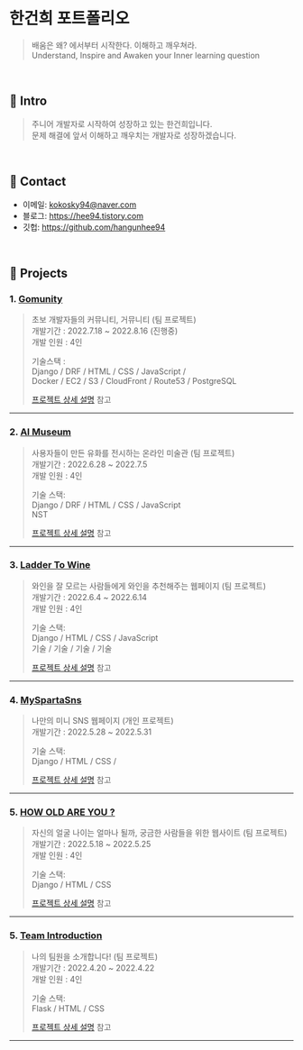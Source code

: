 # 한건희 포트폴리오
>배움은 왜? 에서부터 시작한다. 이해하고 깨우쳐라.   
>Understand, Inspire and Awaken your Inner learning question

</br>

## 🎯 Intro
>주니어 개발자로 시작하여 성장하고 있는 한건희입니다.  
>문제 해결에 앞서 이해하고 깨우치는 개발자로 성장하겠습니다.

</br>

## 🎯 Contact
- 이메일: kokosky94@naver.com
- 블로그: https://hee94.tistory.com
- 깃헙: https://github.com/hangunhee94

</br>

## 🎯 Projects

### 1. [Gomunity](https://github.com/hangunhee94/gomunity)
>초보 개발자들의 커뮤니티, 거뮤니티 (팀 프로젝트)  
>개발기간 : 2022.7.18 ~ 2022.8.16 (진행중)  
>개발 인원 : 4인
>   
>기술스택 :   
>Django / DRF / HTML / CSS / JavaScript /<br>
>Docker / EC2 / S3 / CloudFront / Route53 / PostgreSQL
>   
>[프로젝트 상세 설명](https://github.com/hangunhee94/gomunity) 참고

---
### 2. [AI Museum](https://github.com/hangunhee94/ai_museum_backend)
>사용자들이 만든 유화를 전시하는 온라인 미술관 (팀 프로젝트)  
>개발기간 : 2022.6.28 ~ 2022.7.5    
>개발 인원 : 4인   
>  
>기술 스택:  
>Django / DRF / HTML / CSS / JavaScript     
>NST    
>  
>[프로젝트 상세 설명](https://github.com/hangunhee94/ai_museum_backend) 참고

---
### 3. [Ladder To Wine](https://github.com/hangunhee94/ladder_to_wine)
>와인을 잘 모르는 사람들에게 와인을 추천해주는 웹페이지 (팀 프로젝트)  
>개발기간 : 2022.6.4 ~ 2022.6.14    
>개발 인원 : 4인   
>  
>기술 스택:  
>Django / HTML / CSS / JavaScript    
>기술 / 기술 / 기술 / 기술  
>  
>[프로젝트 상세 설명](https://github.com/hangunhee94/ladder_to_wine) 참고

---
### 4. [MySpartaSns](https://github.com/hangunhee94/mySpartaSns)
>나만의 미니 SNS 웹페이지 (개인 프로젝트)  
>개발기간 : 2022.5.28 ~ 2022.5.31     
>  
>기술 스택:  
>Django / HTML / CSS /   
>  
>[프로젝트 상세 설명](https://github.com/hangunhee94/mySpartaSns) 참고

---
### 5. [HOW OLD ARE YOU ?](https://github.com/hangunhee94/object-detection-backend)
>자신의 얼굴 나이는 얼마나 될까, 궁금한 사람들을 위한 웹사이트 (팀 프로젝트)  
>개발기간 : 2022.5.18 ~ 2022.5.25     
>개발 인원 : 4인   
>  
>기술 스택:  
>Django / HTML / CSS   
>  
>  
>[프로젝트 상세 설명](https://github.com/hangunhee94/object-detection-backend) 참고

---
### 5. [Team Introduction](https://github.com/hangunhee94/team-introduction)
>나의 팀원을 소개합니다! (팀 프로젝트)  
>개발기간 : 2022.4.20 ~ 2022.4.22     
>개발 인원 : 4인   
>  
>기술 스택:  
>Flask / HTML / CSS   
>  
>  
>[프로젝트 상세 설명](https://github.com/hangunhee94/team-introduction) 참고

---
